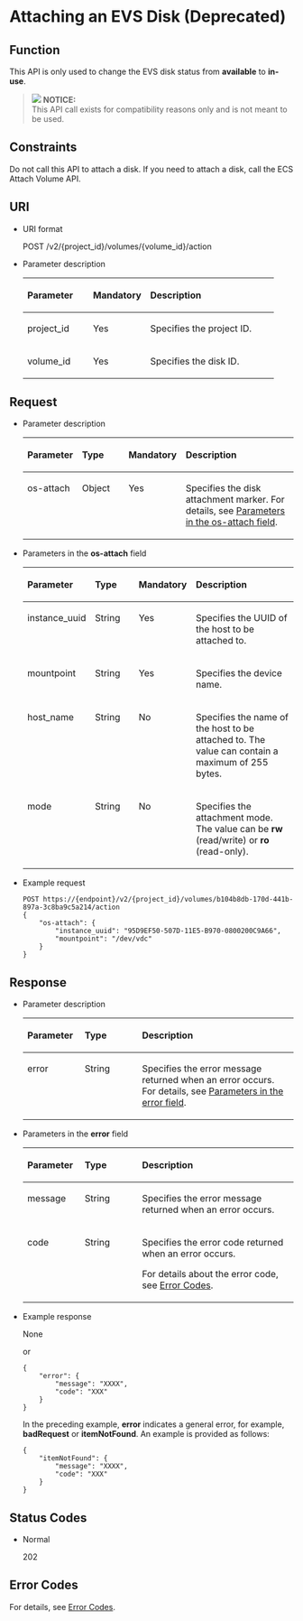 # Attaching an EVS Disk \(Deprecated\)<a name="evs_04_2087"></a>

## Function<a name="section19390540"></a>

This API is only used to change the EVS disk status from  **available**  to  **in-use**.

>![](/images/icon-notice.gif) **NOTICE:**   
>This API call exists for compatibility reasons only and is not meant to be used.  

## Constraints<a name="section58153866104128"></a>

Do not call this API to attach a disk. If you need to attach a disk, call the ECS Attach Volume API. 

## URI<a name="section40297137"></a>

-   URI format

    POST /v2/\{project\_id\}/volumes/\{volume\_id\}/action

-   Parameter description

    <a name="table8745607"></a>
    <table><thead align="left"><tr id="row15985080"><th class="cellrowborder" valign="top" width="26.19%" id="mcps1.1.4.1.1"><p id="p19723089"><a name="p19723089"></a><a name="p19723089"></a>Parameter</p>
    </th>
    <th class="cellrowborder" valign="top" width="22.8%" id="mcps1.1.4.1.2"><p id="p54066375"><a name="p54066375"></a><a name="p54066375"></a>Mandatory</p>
    </th>
    <th class="cellrowborder" valign="top" width="51.01%" id="mcps1.1.4.1.3"><p id="p17300225"><a name="p17300225"></a><a name="p17300225"></a>Description</p>
    </th>
    </tr>
    </thead>
    <tbody><tr id="row59140967"><td class="cellrowborder" valign="top" width="26.19%" headers="mcps1.1.4.1.1 "><p id="p25689059"><a name="p25689059"></a><a name="p25689059"></a>project_id</p>
    </td>
    <td class="cellrowborder" valign="top" width="22.8%" headers="mcps1.1.4.1.2 "><p id="p439002"><a name="p439002"></a><a name="p439002"></a>Yes</p>
    </td>
    <td class="cellrowborder" valign="top" width="51.01%" headers="mcps1.1.4.1.3 "><p id="p35559222"><a name="p35559222"></a><a name="p35559222"></a>Specifies the project ID.</p>
    </td>
    </tr>
    <tr id="row51597550"><td class="cellrowborder" valign="top" width="26.19%" headers="mcps1.1.4.1.1 "><p id="p18651996"><a name="p18651996"></a><a name="p18651996"></a>volume_id</p>
    </td>
    <td class="cellrowborder" valign="top" width="22.8%" headers="mcps1.1.4.1.2 "><p id="p34416674"><a name="p34416674"></a><a name="p34416674"></a>Yes</p>
    </td>
    <td class="cellrowborder" valign="top" width="51.01%" headers="mcps1.1.4.1.3 "><p id="p36287209"><a name="p36287209"></a><a name="p36287209"></a>Specifies the disk ID.</p>
    </td>
    </tr>
    </tbody>
    </table>


## Request<a name="section27129916"></a>

-   Parameter description

    <a name="table42671863"></a>
    <table><thead align="left"><tr id="row12592542"><th class="cellrowborder" valign="top" width="19.17%" id="mcps1.1.5.1.1"><p id="p13362997"><a name="p13362997"></a><a name="p13362997"></a>Parameter</p>
    </th>
    <th class="cellrowborder" valign="top" width="17.86%" id="mcps1.1.5.1.2"><p id="p8661001"><a name="p8661001"></a><a name="p8661001"></a>Type</p>
    </th>
    <th class="cellrowborder" valign="top" width="17.669999999999998%" id="mcps1.1.5.1.3"><p id="p30452481"><a name="p30452481"></a><a name="p30452481"></a>Mandatory</p>
    </th>
    <th class="cellrowborder" valign="top" width="45.300000000000004%" id="mcps1.1.5.1.4"><p id="p50731910"><a name="p50731910"></a><a name="p50731910"></a>Description</p>
    </th>
    </tr>
    </thead>
    <tbody><tr id="row5187493615377"><td class="cellrowborder" valign="top" width="19.17%" headers="mcps1.1.5.1.1 "><p id="p4112025815377"><a name="p4112025815377"></a><a name="p4112025815377"></a>os-attach</p>
    </td>
    <td class="cellrowborder" valign="top" width="17.86%" headers="mcps1.1.5.1.2 "><p id="p4240658415377"><a name="p4240658415377"></a><a name="p4240658415377"></a>Object</p>
    </td>
    <td class="cellrowborder" valign="top" width="17.669999999999998%" headers="mcps1.1.5.1.3 "><p id="p1238131615377"><a name="p1238131615377"></a><a name="p1238131615377"></a>Yes</p>
    </td>
    <td class="cellrowborder" valign="top" width="45.300000000000004%" headers="mcps1.1.5.1.4 "><p id="p6336250715377"><a name="p6336250715377"></a><a name="p6336250715377"></a>Specifies the disk attachment marker. For details, see <a href="#li11686008105423">Parameters in the os-attach field</a>.</p>
    </td>
    </tr>
    </tbody>
    </table>

-   <a name="li11686008105423"></a>Parameters in the  **os-attach**  field

    <a name="table38065209105423"></a>
    <table><thead align="left"><tr id="row47014882105423"><th class="cellrowborder" valign="top" width="19.17%" id="mcps1.1.5.1.1"><p id="p50109122105423"><a name="p50109122105423"></a><a name="p50109122105423"></a>Parameter</p>
    </th>
    <th class="cellrowborder" valign="top" width="17.86%" id="mcps1.1.5.1.2"><p id="p32307099105423"><a name="p32307099105423"></a><a name="p32307099105423"></a>Type</p>
    </th>
    <th class="cellrowborder" valign="top" width="17.669999999999998%" id="mcps1.1.5.1.3"><p id="p66738196105423"><a name="p66738196105423"></a><a name="p66738196105423"></a>Mandatory</p>
    </th>
    <th class="cellrowborder" valign="top" width="45.300000000000004%" id="mcps1.1.5.1.4"><p id="p37084757105423"><a name="p37084757105423"></a><a name="p37084757105423"></a>Description</p>
    </th>
    </tr>
    </thead>
    <tbody><tr id="row65642867105423"><td class="cellrowborder" valign="top" width="19.17%" headers="mcps1.1.5.1.1 "><p id="p15472019105423"><a name="p15472019105423"></a><a name="p15472019105423"></a>instance_uuid</p>
    </td>
    <td class="cellrowborder" valign="top" width="17.86%" headers="mcps1.1.5.1.2 "><p id="p45274007105423"><a name="p45274007105423"></a><a name="p45274007105423"></a>String</p>
    </td>
    <td class="cellrowborder" valign="top" width="17.669999999999998%" headers="mcps1.1.5.1.3 "><p id="p43315944105423"><a name="p43315944105423"></a><a name="p43315944105423"></a>Yes</p>
    </td>
    <td class="cellrowborder" valign="top" width="45.300000000000004%" headers="mcps1.1.5.1.4 "><p id="p18930541105423"><a name="p18930541105423"></a><a name="p18930541105423"></a>Specifies the UUID of the host to be attached to.</p>
    </td>
    </tr>
    <tr id="row36157142105423"><td class="cellrowborder" valign="top" width="19.17%" headers="mcps1.1.5.1.1 "><p id="p43047429105423"><a name="p43047429105423"></a><a name="p43047429105423"></a>mountpoint</p>
    </td>
    <td class="cellrowborder" valign="top" width="17.86%" headers="mcps1.1.5.1.2 "><p id="p64289757105423"><a name="p64289757105423"></a><a name="p64289757105423"></a>String</p>
    </td>
    <td class="cellrowborder" valign="top" width="17.669999999999998%" headers="mcps1.1.5.1.3 "><p id="p40087813105423"><a name="p40087813105423"></a><a name="p40087813105423"></a>Yes</p>
    </td>
    <td class="cellrowborder" valign="top" width="45.300000000000004%" headers="mcps1.1.5.1.4 "><p id="p25887397105423"><a name="p25887397105423"></a><a name="p25887397105423"></a>Specifies the device name.</p>
    </td>
    </tr>
    <tr id="row31659986105423"><td class="cellrowborder" valign="top" width="19.17%" headers="mcps1.1.5.1.1 "><p id="p14322074105423"><a name="p14322074105423"></a><a name="p14322074105423"></a>host_name</p>
    </td>
    <td class="cellrowborder" valign="top" width="17.86%" headers="mcps1.1.5.1.2 "><p id="p19237359105423"><a name="p19237359105423"></a><a name="p19237359105423"></a>String</p>
    </td>
    <td class="cellrowborder" valign="top" width="17.669999999999998%" headers="mcps1.1.5.1.3 "><p id="p14722232105423"><a name="p14722232105423"></a><a name="p14722232105423"></a>No</p>
    </td>
    <td class="cellrowborder" valign="top" width="45.300000000000004%" headers="mcps1.1.5.1.4 "><p id="p51650142105423"><a name="p51650142105423"></a><a name="p51650142105423"></a>Specifies the name of the host to be attached to. <span id="text189621702165447"><a name="text189621702165447"></a><a name="text189621702165447"></a>The value can contain a maximum of 255 bytes.</span></p>
    </td>
    </tr>
    <tr id="row62198095105423"><td class="cellrowborder" valign="top" width="19.17%" headers="mcps1.1.5.1.1 "><p id="p4880906105423"><a name="p4880906105423"></a><a name="p4880906105423"></a>mode</p>
    </td>
    <td class="cellrowborder" valign="top" width="17.86%" headers="mcps1.1.5.1.2 "><p id="p59809110105423"><a name="p59809110105423"></a><a name="p59809110105423"></a>String</p>
    </td>
    <td class="cellrowborder" valign="top" width="17.669999999999998%" headers="mcps1.1.5.1.3 "><p id="p12699738105423"><a name="p12699738105423"></a><a name="p12699738105423"></a>No</p>
    </td>
    <td class="cellrowborder" valign="top" width="45.300000000000004%" headers="mcps1.1.5.1.4 "><p id="p22045887105423"><a name="p22045887105423"></a><a name="p22045887105423"></a>Specifies the attachment mode. The value can be <strong id="b84235270618548"><a name="b84235270618548"></a><a name="b84235270618548"></a>rw</strong> (read/write) or <strong id="b842352706185412"><a name="b842352706185412"></a><a name="b842352706185412"></a>ro</strong> (read-only).</p>
    </td>
    </tr>
    </tbody>
    </table>

-   Example request

    ```
    POST https://{endpoint}/v2/{project_id}/volumes/b104b8db-170d-441b-897a-3c8ba9c5a214/action
    {
        "os-attach": {
            "instance_uuid": "95D9EF50-507D-11E5-B970-0800200C9A66", 
            "mountpoint": "/dev/vdc"
        }
    }
    ```


## Response<a name="section42842654"></a>

-   Parameter description

    <a name="table5532594121252"></a>
    <table><thead align="left"><tr id="row60048709121252"><th class="cellrowborder" valign="top" width="21.17788221177882%" id="mcps1.1.4.1.1"><p id="p32107236121252"><a name="p32107236121252"></a><a name="p32107236121252"></a>Parameter</p>
    </th>
    <th class="cellrowborder" valign="top" width="21.17788221177882%" id="mcps1.1.4.1.2"><p id="p50549312121252"><a name="p50549312121252"></a><a name="p50549312121252"></a>Type</p>
    </th>
    <th class="cellrowborder" valign="top" width="57.64423557644236%" id="mcps1.1.4.1.3"><p id="p2030156121252"><a name="p2030156121252"></a><a name="p2030156121252"></a>Description</p>
    </th>
    </tr>
    </thead>
    <tbody><tr id="row30224973121252"><td class="cellrowborder" valign="top" width="21.17788221177882%" headers="mcps1.1.4.1.1 "><p id="p129522216412"><a name="p129522216412"></a><a name="p129522216412"></a>error</p>
    </td>
    <td class="cellrowborder" valign="top" width="21.17788221177882%" headers="mcps1.1.4.1.2 "><p id="p1595262111415"><a name="p1595262111415"></a><a name="p1595262111415"></a>String</p>
    </td>
    <td class="cellrowborder" valign="top" width="57.64423557644236%" headers="mcps1.1.4.1.3 "><p id="p109527215417"><a name="p109527215417"></a><a name="p109527215417"></a>Specifies the error message returned when an error occurs. For details, see <a href="#li0419202382514">Parameters in the error field</a>.</p>
    </td>
    </tr>
    </tbody>
    </table>

-   <a name="li0419202382514"></a>Parameters in the  **error**  field

    <a name="evs_04_2013_table15441099103019"></a>
    <table><thead align="left"><tr id="evs_04_2013_row54094047103019"><th class="cellrowborder" valign="top" width="21.17788221177882%" id="mcps1.1.4.1.1"><p id="evs_04_2013_p19541716103019"><a name="evs_04_2013_p19541716103019"></a><a name="evs_04_2013_p19541716103019"></a>Parameter</p>
    </th>
    <th class="cellrowborder" valign="top" width="21.17788221177882%" id="mcps1.1.4.1.2"><p id="evs_04_2013_p39375186103019"><a name="evs_04_2013_p39375186103019"></a><a name="evs_04_2013_p39375186103019"></a>Type</p>
    </th>
    <th class="cellrowborder" valign="top" width="57.64423557644236%" id="mcps1.1.4.1.3"><p id="evs_04_2013_p38578950103019"><a name="evs_04_2013_p38578950103019"></a><a name="evs_04_2013_p38578950103019"></a>Description</p>
    </th>
    </tr>
    </thead>
    <tbody><tr id="evs_04_2013_row59401790103019"><td class="cellrowborder" valign="top" width="21.17788221177882%" headers="mcps1.1.4.1.1 "><p id="evs_04_2013_p46815658103019"><a name="evs_04_2013_p46815658103019"></a><a name="evs_04_2013_p46815658103019"></a>message</p>
    </td>
    <td class="cellrowborder" valign="top" width="21.17788221177882%" headers="mcps1.1.4.1.2 "><p id="evs_04_2013_p33971979103019"><a name="evs_04_2013_p33971979103019"></a><a name="evs_04_2013_p33971979103019"></a>String</p>
    </td>
    <td class="cellrowborder" valign="top" width="57.64423557644236%" headers="mcps1.1.4.1.3 "><p id="evs_04_2013_p21623243103019"><a name="evs_04_2013_p21623243103019"></a><a name="evs_04_2013_p21623243103019"></a>Specifies the error message returned when an error occurs.</p>
    </td>
    </tr>
    <tr id="evs_04_2013_row60391466103019"><td class="cellrowborder" valign="top" width="21.17788221177882%" headers="mcps1.1.4.1.1 "><p id="evs_04_2013_p59870541103019"><a name="evs_04_2013_p59870541103019"></a><a name="evs_04_2013_p59870541103019"></a>code</p>
    </td>
    <td class="cellrowborder" valign="top" width="21.17788221177882%" headers="mcps1.1.4.1.2 "><p id="evs_04_2013_p17675690103019"><a name="evs_04_2013_p17675690103019"></a><a name="evs_04_2013_p17675690103019"></a>String</p>
    </td>
    <td class="cellrowborder" valign="top" width="57.64423557644236%" headers="mcps1.1.4.1.3 "><p id="evs_04_2013_p6087468103019"><a name="evs_04_2013_p6087468103019"></a><a name="evs_04_2013_p6087468103019"></a>Specifies the error code returned when an error occurs.</p>
    <p id="evs_04_2013_p54787218103019"><a name="evs_04_2013_p54787218103019"></a><a name="evs_04_2013_p54787218103019"></a>For details about the error code, see <a href="error-codes.md">Error Codes</a>.</p>
    </td>
    </tr>
    </tbody>
    </table>


-   Example response

    None

    or

    ```
    {
        "error": {
            "message": "XXXX", 
            "code": "XXX"
        }
    }
    ```

    In the preceding example,  **error**  indicates a general error, for example,  **badRequest**  or  **itemNotFound**. An example is provided as follows:

    ```
    {
        "itemNotFound": {
            "message": "XXXX", 
            "code": "XXX"
        }
    }
    ```


## Status Codes<a name="section50039568"></a>

-   Normal

    202


## Error Codes<a name="section431317151242"></a>

For details, see  [Error Codes](error-codes.md).

